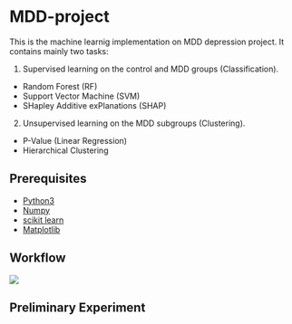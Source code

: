 # MDD-project
This is the machine learnig implementation on MDD depression project. It contains mainly two tasks:
1. Supervised learning on the control and MDD groups (Classification).
* Random Forest (RF)
* Support Vector Machine (SVM)
* SHapley Additive exPlanations (SHAP) 
2. Unsupervised learning on the MDD subgroups (Clustering). 
* P-Value (Linear Regression)
* Hierarchical Clustering 
## Prerequisites
- [Python3](https://www.python.org/)
- [Numpy](https://numpy.org/)
- [scikit learn](https://scikit-learn.org)
- [Matplotlib](https://matplotlib.org/)

## Workflow
![](https://github.com/linbrainlab/MDD-project/blob/main/MDD_workflow.png)

## Preliminary Experiment
